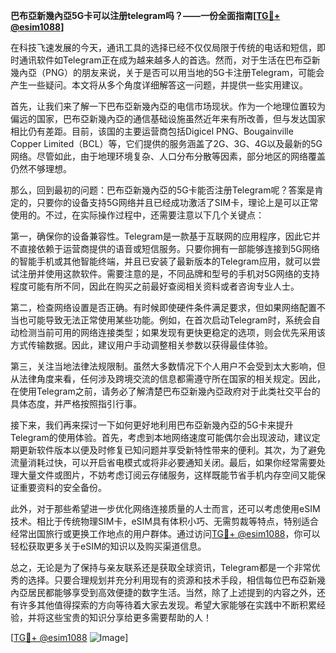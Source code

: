**巴布亞新幾內亞5G卡可以注册telegram吗？——一份全面指南[[TG💪+ @esim1088](https://t.me/s/esim1088)]**

在科技飞速发展的今天，通讯工具的选择已经不仅仅局限于传统的电话和短信，即时通讯软件如Telegram正在成为越来越多人的首选。然而，对于生活在巴布亞新幾內亞（PNG）的朋友来说，关于是否可以用当地的5G卡注册Telegram，可能会产生一些疑问。本文将从多个角度详细解答这一问题，并提供一些实用建议。

首先，让我们来了解一下巴布亞新幾內亞的电信市场现状。作为一个地理位置较为偏远的国家，巴布亞新幾內亞的通信基础设施虽然近年来有所改善，但与发达国家相比仍有差距。目前，该国的主要运营商包括Digicel PNG、Bougainville Copper Limited（BCL）等，它们提供的服务涵盖了2G、3G、4G以及最新的5G网络。尽管如此，由于地理环境复杂、人口分布分散等因素，部分地区的网络覆盖仍然不够理想。

那么，回到最初的问题：巴布亞新幾內亞的5G卡能否注册Telegram呢？答案是肯定的，只要你的设备支持5G网络并且已经成功激活了SIM卡，理论上是可以正常使用的。不过，在实际操作过程中，还需要注意以下几个关键点：

第一，确保你的设备兼容性。Telegram是一款基于互联网的应用程序，因此它并不直接依赖于运营商提供的语音或短信服务。只要你拥有一部能够连接到5G网络的智能手机或其他智能终端，并且已安装了最新版本的Telegram应用，就可以尝试注册并使用这款软件。需要注意的是，不同品牌和型号的手机对5G网络的支持程度可能有所不同，因此在购买之前最好查阅相关资料或者咨询专业人士。

第二，检查网络设置是否正确。有时候即使硬件条件满足要求，但如果网络配置不当也可能导致无法正常使用某些功能。例如，在首次启动Telegram时，系统会自动检测当前可用的网络连接类型；如果发现有更快更稳定的选项，则会优先采用该方式传输数据。因此，建议用户手动调整相关参数以获得最佳体验。

第三，关注当地法律法规限制。虽然大多数情况下个人用户不会受到太大影响，但从法律角度来看，任何涉及跨境交流的信息都需遵守所在国家的相关规定。因此，在使用Telegram之前，请务必了解清楚巴布亞新幾內亞政府对于此类社交平台的具体态度，并严格按照指引行事。

接下来，我们再来探讨一下如何更好地利用巴布亞新幾內亞的5G卡来提升Telegram的使用体验。首先，考虑到本地网络速度可能偶尔会出现波动，建议定期更新软件版本以便及时修复已知问题并享受新特性带来的便利。其次，为了避免流量消耗过快，可以开启省电模式或将非必要通知关闭。最后，如果你经常需要处理大量文件或图片，不妨考虑订阅云存储服务，这样既能节省手机内存空间又能保证重要资料的安全备份。

此外，对于那些希望进一步优化网络连接质量的人士而言，还可以考虑使用eSIM技术。相比于传统物理SIM卡，eSIM具有体积小巧、无需剪裁等特点，特别适合经常出国旅行或更换工作地点的用户群体。通过访问[TG💪+ @esim1088](https://t.me/s/esim1088)，你可以轻松获取更多关于eSIM的知识以及购买渠道信息。

总之，无论是为了保持与亲友联系还是获取全球资讯，Telegram都是一个非常优秀的选择。只要合理规划并充分利用现有的资源和技术手段，相信每位巴布亞新幾內亞居民都能够享受到高效便捷的数字生活。当然，除了上述提到的内容之外，还有许多其他值得探索的方向等待着大家去发现。希望大家能够在实践中不断积累经验，并将这些宝贵的知识分享给更多需要帮助的人！

[[TG💪+ @esim1088](https://t.me/s/esim1088) ![Image](https://i.postimg.cc/4NQfJmqS/Snipaste-2025-05-13-00-14-12.png)]